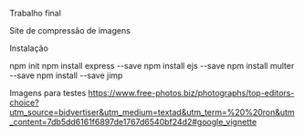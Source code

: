 Trabalho final

Site de compressão de imagens

Instalação

npm init
npm install express --save
npm install ejs --save
npm install multer --save
npm install --save jimp

Imagens para testes
https://www.free-photos.biz/photographs/top-editors-choice?utm_source=bidvertiser&utm_medium=textad&utm_term=%20%20ron&utm_content=7db5dd6161f6897de1767d6540bf24d2#google_vignette
